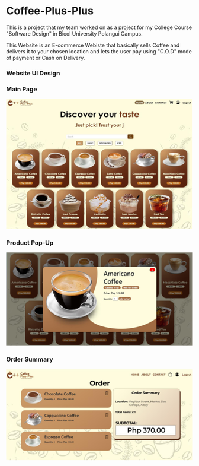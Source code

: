# Coffee-Plus-Plus

This is a project that my team worked on as a project for my College Course "Software Design" in Bicol University Polangui Campus. 

This Website is an E-commerce Webiste that basically sells Coffee and delivers it to your chosen location and lets the user pay using "C.O.D" mode of payment or Cash on Delivery.

### Website UI Design

### Main Page
<div align="center">
  <img src="Documents and Documentation/WEB DESIGN/Main_Page.png" width="550px">
</div>

### Product Pop-Up
<div align="center">
  <img src="Documents and Documentation/WEB DESIGN/Product_Picked.png" width="550px">
</div>

### Order Summary
<div align="center">
  <img align="center" src="Documents and Documentation/WEB DESIGN/Order_Summary.png" width="550px">
</div>
